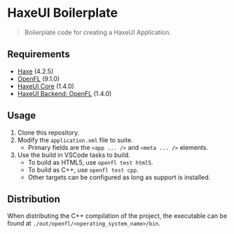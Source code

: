 # HaxeUI Boilerplate
>
> Boilerplate code for creating a HaxeUI Application.
>

## Requirements
* [Haxe](https://haxe.org/download/) (4.2.5)
* [OpenFL](https://www.openfl.org/download/) (9.1.0)
* [HaxeUI Core](http://haxeui.org/getting-started/installing-haxeui/) (1.4.0)
* [HaxeUI Backend: OpenFL](http://haxeui.org/getting-started/haxeui-openfl/) (1.4.0)

## Usage
1. Clone this repository.
1. Modify the `application.xml` file to suite.
    * Primary fields are the `<app ... />` and `<meta ... />` elements.
1. Use the build in VSCode tasks to build.
    * To build as HTML5, use `openfl test html5`.
    * To build as C++, use `openfl test cpp`.
    * Other targets can be configured as long as support is installed.

## Distribution
When distributing the C++ compilation of the project, the executable can be found at `./out/openfl/<operating_system_name>/bin`.
